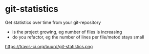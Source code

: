 # git-statistics

Get statistics over time from your git-repository
 - is the project growing, eg number of files is increasing
 - do you refactor, eg the number of lines per file/metod stays small

https://travis-ci.org/buurd/git-statistics.png


